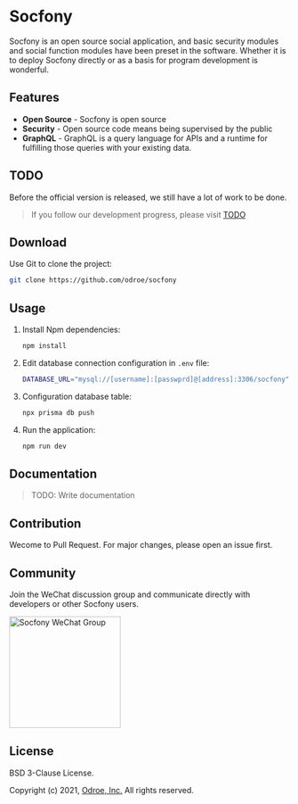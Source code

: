 # Socfony

Socfony is an open source social application, and basic security modules and social function modules have been preset in the software. Whether it is to deploy Socfony directly or as a basis for program development is wonderful.

## Features

- **Open Source** - Socfony is open source
- **Security** - Open source code means being supervised by the public
- **GraphQL** - GraphQL is a query language for APIs and a runtime for fulfilling those queries with your existing data.

## TODO

Before the official version is released, we still have a lot of work to be done.

> If you follow our development progress, please visit [TODO](https://github.com/odroe/socfony/issues/128)

## Download

Use Git to clone the project:

```bash
git clone https://github.com/odroe/socfony
```

## Usage

1. Install Npm dependencies:
   ```bash
   npm install
   ```
2. Edit database connection configuration in `.env` file:
   ```bash
   DATABASE_URL="mysql://[username]:[passwprd]@[address]:3306/socfony"
   ```
3. Configuration database table:
   ```bash
   npx prisma db push
   ```
4. Run the application:
   ```bash
   npm run dev
   ```

## Documentation

> TODO: Write documentation

## Contribution

Wecome to Pull Request. For major changes, please open an issue first.

## Community

Join the WeChat discussion group and communicate directly with developers or other Socfony users.

<img src="https://raw.githubusercontent.com/odroe/socfony/main/graph/join-wechat-qrcode.png" alt="Socfony WeChat Group" width="200" />

## License

BSD 3-Clause License.

Copyright (c) 2021, [Odroe, Inc.](https://odroe.com)
All rights reserved.
